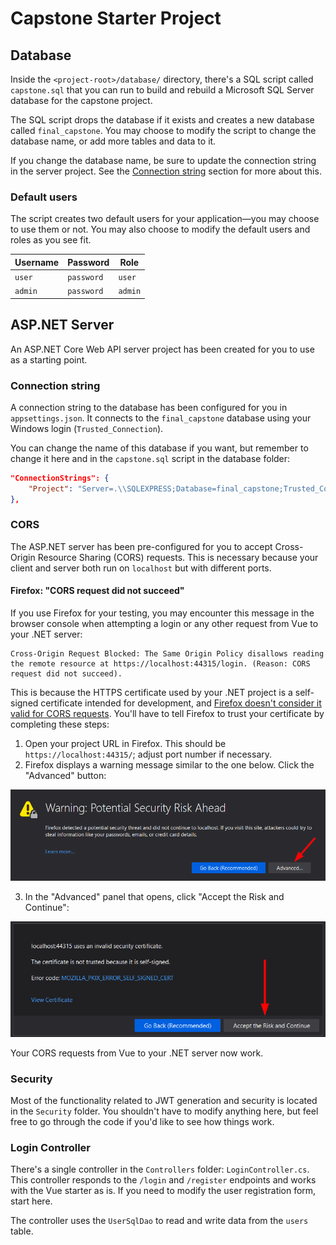 # Capstone Starter Project

## Database

Inside the `<project-root>/database/` directory, there's a SQL script called `capstone.sql` that you can run to build and rebuild a Microsoft SQL Server database for the capstone project.

The SQL script drops the database if it exists and creates a new database called `final_capstone`. You may choose to modify the script to change the database name, or add more tables and data to it.

If you change the database name, be sure to update the connection string in the server project. See the [Connection string](#connection-string) section for more about this.

### Default users

The script creates two default users for your application—you may choose to use them or not. You may also choose to modify the default users and roles as you see fit.

| Username | Password   | Role    |
| -------- | ---------- | ------- |
| `user`   | `password` | `user`  |
| `admin`  | `password` | `admin` |

## ASP.NET Server

An ASP.NET Core Web API server project has been created for you to use as a starting point.

### Connection string

A connection string to the database has been configured for you in `appsettings.json`. It connects to the `final_capstone` database using your Windows login (`Trusted_Connection`).

You can change the name of this database if you want, but remember to change it here and in the `capstone.sql` script in the database folder:

```json
"ConnectionStrings": {
    "Project": "Server=.\\SQLEXPRESS;Database=final_capstone;Trusted_Connection=True;"
},
```

### CORS

The ASP.NET server has been pre-configured for you to accept Cross-Origin Resource Sharing (CORS) requests. This is necessary because your client and server both run on `localhost` but with different ports.

#### Firefox: "CORS request did not succeed"

If you use Firefox for your testing, you may encounter this message in the browser console when attempting a login or any other request from Vue to your .NET server:

```
Cross-Origin Request Blocked: The Same Origin Policy disallows reading the remote resource at https://localhost:44315/login. (Reason: CORS request did not succeed).
```

This is because the HTTPS certificate used by your .NET project is a self-signed certificate intended for development, and [Firefox doesn't consider it valid for CORS requests](https://developer.mozilla.org/en-US/docs/Web/HTTP/CORS/Errors/CORSDidNotSucceed). You'll have to tell Firefox to trust your certificate by completing these steps:

1. Open your project URL in Firefox. This should be `https://localhost:44315/`; adjust port number if necessary.
2. Firefox displays a warning message similar to the one below. Click the "Advanced" button:

![Firefox Warning](./img/firefox-security-warning.png)

3. In the "Advanced" panel that opens, click "Accept the Risk and Continue":

![Firefox Advanced Panel](./img/firefox-advanced-panel.png)

Your CORS requests from Vue to your .NET server now work.

### Security

Most of the functionality related to JWT generation and security is located in the `Security` folder. You shouldn't have to modify anything here, but feel free to go through the code if you'd like to see how things work.

### Login Controller

There's a single controller in the `Controllers` folder: `LoginController.cs`. This controller responds to the `/login` and `/register` endpoints and works with the Vue starter as is. If you need to modify the user registration form, start here.

The controller uses the `UserSqlDao` to read and write data from the `users` table.
